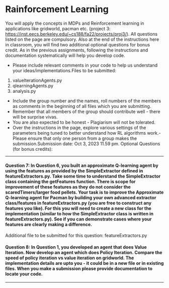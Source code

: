 # Rainforcement Learning 
You will apply the concepts in MDPs and Reinforcement learning in applications like gridworld, pacman etc. (project 3: https://inst.eecs.berkeley.edu/~cs188/fa22/projects/proj3/). All questions listed on the page are compulsory. 
Also at the end of the instructions here in classroom, you will find two additional optional questions for bonus credit.
As in the previous assignments, following the instructions and documentation systematically will help you develop code. 
-  Please include relevant comments in your code to help us understand your ideas/implementations.Files to be submitted:
1. valueIterationAgents.py
2. qlearningAgents.py
3. analysis.py
- Include the group number and the names, roll numbers of the members as comments in the beginning of all files which you are submitting. 
- Remember that all members of the group should contribute well - there will be surprise vivas. 
- You are also expected to be honest - Plagiarism will not be tolerated.
- Over the instructions in the page, explore various settings of the parameters being tuned to better understand how RL algorithms work.- Please ensure that only one person from a group makes the submission.Submission date: Oct 3, 2023 11.59 pm.
Optional Questions (for bonus credits):
------------------------------------------------------------------------------------------
#### Question 7: In Question 6, you built an approximate Q-learning agent by using the features as provided by the SimpleExtractor defined in featureExtractors.py. Take some time to understand the SimpleExtractor class containing the getFeatures function. There is scope for improvement of these features as they do not consider the scaredTimers/larger food pellets. Your task is to improve the Approximate Q-learning agent for Pacman by building your own advanced extractor class/features in featureExtractors.py (you are free to construct any features you like). For this you will need to create a new class for the implementation (similar to how the SimpleExtractor class is written in featureExtractors.py).  See if you can demonstrate cases where your features are clearly making a difference.
Additional file to be submitted for this question: featureExtractors.py

#### Question 8: In Question 1, you developed an agent that does Value Iteration. Now develop an agent which does Policy Iteration. Compare the speed of policy iteration vs value iteration on gridworld. The implementation details are upto you - it could be in a new file or  in existing files. When you make a submission please provide documentation to locate your code.
-----------------------------------------------------------------------------------------
